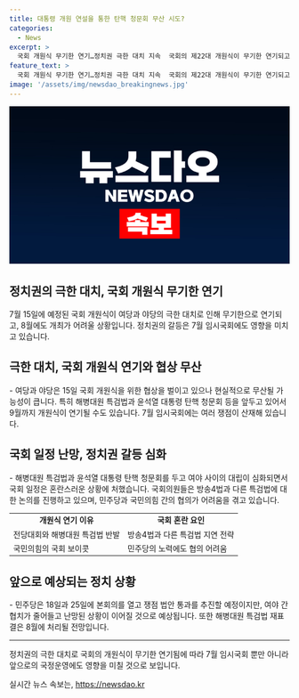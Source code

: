 ```yaml
---
title: 대통령 개원 연설을 통한 탄핵 청문회 무산 시도?
categories:
  - News
excerpt: >
  국회 개원식 무기한 연기…정치권 극한 대치 지속  국회의 제22대 개원식이 무기한 연기되고, 여야의 대치가 심화되며 정치권에 혼란이 가중되고 있다. 여당과 야당은 협상을 이어오고 있지만 무산의 분위기가 감지되며, 여야 간의 협치가 한동안 난망할 전망이다. 앞으로의 정치 일정에서도 여야의 대치가 빚어지고 있는 가운데, 국민의 희망과 안전을 위한 법안 처리가 어려워질 수 있다. 
feature_text: >
  국회 개원식 무기한 연기…정치권 극한 대치 지속  국회의 제22대 개원식이 무기한 연기되고, 여야의 대치가 심화되며 정치권에 혼란이 가중되고 있다. 여당과 야당은 협상을 이어오고 있지만 무산의 분위기가 감지되며, 여야 간의 협치가 한동안 난망할 전망이다. 앞으로의 정치 일정에서도 여야의 대치가 빚어지고 있는 가운데, 국민의 희망과 안전을 위한 법안 처리가 어려워질 수 있다. 
image: '/assets/img/newsdao_breakingnews.jpg'
---
```


<p><img src="/assets/img/newsdao_breakingnews.jpg" alt="ranknews 속보" /></p>

<h2 data-ke-size="size26">정치권의 극한 대치, 국회 개원식 무기한 연기</h2>

<p data-ke-size="size16">7월 15일에 예정된 국회 개원식이 여당과 야당의 극한 대치로 인해 무기한으로 연기되고, 8월에도 개최가 어려울 상황입니다. 정치권의 갈등은 7월 임시국회에도 영향을 미치고 있습니다.</p>

<h2 data-ke-size="size24">극한 대치, 국회 개원식 연기와 협상 무산</h2>

<p data-ke-size="size16">- 여당과 야당은 15일 국회 개원식을 위한 협상을 벌이고 있으나 현실적으로 무산될 가능성이 큽니다. 특히 해병대원 특검법과 윤석열 대통령 탄핵 청문회 등을 앞두고 있어서 9월까지 개원식이 연기될 수도 있습니다. 7월 임시국회에는 여러 쟁점이 산재해 있습니다.</p>

<h2 data-ke-size="size24">국회 일정 난망, 정치권 갈등 심화</h2>

<p data-ke-size="size16">- 해병대원 특검법과 윤석열 대통령 탄핵 청문회를 두고 여야 사이의 대립이 심화되면서 국회 일정은 혼란스러운 상황에 처했습니다. 국회의원들은 방송4법과 다른 특검법에 대한 논의를 진행하고 있으며, 민주당과 국민의힘 간의 협의가 어려움을 겪고 있습니다.</p>

<table>
  <tr>
    <td style="text-align: center; height: 17px;"><b>개원식 연기 이유</b></td>
    <td style="text-align: center; height: 17px;"><b>국회 혼란 요인</b></td>
  </tr>
  <tr>
    <td>전당대회와 해병대원 특검법 반발</td>
    <td>방송4법과 다른 특검법 지연 전략</td>
  </tr>
  <tr>
    <td>국민의힘의 국회 보이콧</td>
    <td>민주당의 노력에도 협의 어려움</td>
  </tr>
</table>

<h2 data-ke-size="size24">앞으로 예상되는 정치 상황</h2>

<p data-ke-size="size16">- 민주당은 18일과 25일에 본회의를 열고 쟁점 법안 통과를 추진할 예정이지만, 여야 간 협치가 줄어들고 난망된 상황이 이어질 것으로 예상됩니다. 또한 해병대원 특검법 재표결은 8월에 처리될 전망입니다.</p>

<hr>

<p data-ke-size="size16">정치권의 극한 대치로 국회의 개원식이 무기한 연기됨에 따라 7월 임시국회 뿐만 아니라 앞으로의 국정운영에도 영향을 미칠 것으로 보입니다.</p>
실시간 뉴스 속보는, <a href="https://newsdao.kr" rel="dofollow">https://newsdao.kr</a>


